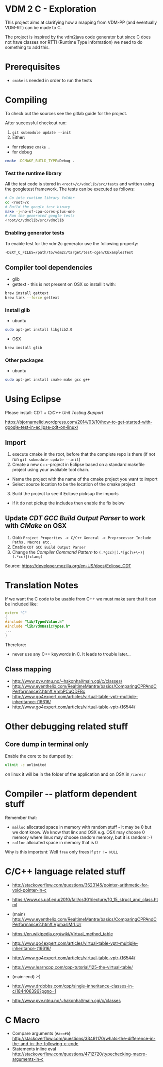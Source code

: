 # VDM 2 C - Exploration 

This project aims at clarifying how a mapping from VDM-PP (and eventually VDM-RT) can be made to C. 

The project is inspired by the vdm2java code generator but since C does not have classes nor RTTI (Runtime Type information) we need to do something to add this.

# Prerequisites

* `cmake` is needed in order to run the tests

# Compiling

To check out the sources see the gitlab guide for the project.

After successful checkout run:

1. `git submodule update --init`
2. Either:
 * for release `cmake .`
 * for debug 

```bash
cmake -DCMAKE_BUILD_TYPE=Debug .
```

### Test the runtime library

All the test code is stored in `<root>/c/vdmclib/src/tests` and written using the googletest framework. The tests can be executed as follows:

```bash
# Go into runtime library folder
cd <root>/c
# Build the google test binary
make -j<no-of-cpu-cores-plus-one
# Run the generated google tests
<root/c/vdmclib/src/vdmclib
```

### Enabling generator tests

To enable test for the vdm2c generator use the following property:

```bash
-DEXT_C_FILES=/path/to/vdm2c/target/test-cgen/CExamplesTest
```

## Compiler tool dependencies
* glib
 * gettext - this is not present on OSX so install it with:
 
```bash
brew install gettext
brew link --force gettext
```

### Install glib

* ubuntu

```bash
sudo apt-get install libglib2.0
```

* OSX

```bash
brew install glib
```

### Other packages

* ubuntu

```bash
sudo apt-get install cmake make gcc g++
```

# Using Eclipse

Please install: CDT + *C/C++ Unit Testing Support*


https://bjornarnelid.wordpress.com/2014/03/10/how-to-get-started-with-google-test-in-eclipse-cdt-on-linux/

## Import

1. execute cmake in the root, before that the complete repo is there (if not run `git submodule update --init`)
2. Create a new c++-project in Eclipse based on a standard makefile project using your avaliable tool chain.
 * Name the project with the name of the cmake project you want to import
 * Select source location to be the location of the cmake project
3. Build the project to see if Eclipse picksup the imports
 * If it do not pickup the includes then enable the fix below

## Update *CDT GCC Build Output Parser* to work with *CMake* on OSX

1. Goto `Project Properties -> C/C++ General -> Preprocessor Include Paths, Macros etc.`
2. Enable `CDT GCC Build Output Parser`
3. Change the *Compiler Command Pattern* to `(.*gcc)|(.*[gc]\+\+)|(.*cc)|(clang)`

Source: https://developer.mozilla.org/en-US/docs/Eclipse_CDT

# Translation Notes

If we want the C code to be usable from C++ we must make sure that it can be included like:

```c++
extern "C"
{
#include "lib/TypedValue.h"
#include "lib/VdmBasicTypes.h"
...
}
```

Therefore:
* never use any C++ keywords in C. It leads to trouble later...

## Class mapping

* http://www.pvv.ntnu.no/~hakonhal/main.cgi/c/classes/
* http://www.eventhelix.com/RealtimeMantra/basics/ComparingCPPAndCPerformance2.htm#.VmbPCuODFBc
* http://www.go4expert.com/articles/virtual-table-vptr-multiple-inheritance-t16616/
* http://www.go4expert.com/articles/virtual-table-vptr-t16544/

# Other debugging related stuff

## Core dump in terminal only

Enable the core to be dumped by:

```bash
ulimit -c unlimited
```

on linux it will be in the folder of the application and on OSX in `/cores/`

# Compiler -- platform dependent stuff

Remember that:

* `malloc` allocated space in memory with random stuff - it may be 0 but we dont know. We know that linx and OSX e.g. OSX may choose 0 memory where linux may choose random memory, but it is random :-)
* `calloc` allocated space in memory that is 0 

Why is this importsnt: Well `free` only frees if `ptr != NULL`  


# C/C++ language related stuff

* http://stackoverflow.com/questions/3523145/pointer-arithmetic-for-void-pointer-in-c
* https://www.cs.uaf.edu/2010/fall/cs301/lecture/10_15_struct_and_class.html

* (main) http://www.eventhelix.com/RealtimeMantra/basics/ComparingCPPAndCPerformance2.htm#.VpmaslMrLUr
* https://en.wikipedia.org/wiki/Virtual_method_table
* http://www.go4expert.com/articles/virtual-table-vptr-multiple-inheritance-t16616/
* http://www.go4expert.com/articles/virtual-table-vptr-t16544/
* http://www.learncpp.com/cpp-tutorial/125-the-virtual-table/
* (main-end) :-)

* http://www.drdobbs.com/cpp/single-inheritance-classes-in-c/184406396?pgno=1
* http://www.pvv.ntnu.no/~hakonhal/main.cgi/c/classes

# C Macro

* Compare arguments (`#a==#b`) http://stackoverflow.com/questions/33491170/whats-the-difference-in-the-and-in-the-following-c-code
* Statements inline eval http://stackoverflow.com/questions/4712720/typechecking-macro-arguments-in-c
